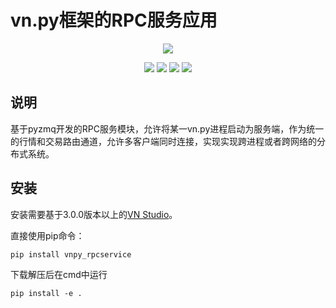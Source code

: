 # vn.py框架的RPC服务应用

<p align="center">
  <img src ="https://vnpy.oss-cn-shanghai.aliyuncs.com/vnpy-logo.png"/>
</p>

<p align="center">
    <img src ="https://img.shields.io/badge/version-1.0.0-blueviolet.svg"/>
    <img src ="https://img.shields.io/badge/platform-linux|windows|mac-yellow.svg"/>
    <img src ="https://img.shields.io/badge/python-3.7|3.8|3.9|3.10-blue.svg" />
    <img src ="https://img.shields.io/github/license/vnpy/vnpy.svg?color=orange"/>
</p>

## 说明

基于pyzmq开发的RPC服务模块，允许将某一vn.py进程启动为服务端，作为统一的行情和交易路由通道，允许多客户端同时连接，实现实现跨进程或者跨网络的分布式系统。

## 安装

安装需要基于3.0.0版本以上的[VN Studio](https://www.vnpy.com)。

直接使用pip命令：

```
pip install vnpy_rpcservice
```

下载解压后在cmd中运行

```
pip install -e .
```
